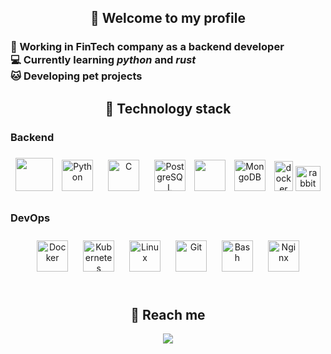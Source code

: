 <h2 align="center">🌌 Welcome to my profile</h2>
<h3 >
💼 Working in FinTech company as a backend developer<br> 
💻 Currently learning <i>python</i> and <i>rust</i><br>
🐱 Developing pet projects
</h3>

<h2 align="center"> 👾 Technology stack</h2>

### Backend  
<div align="center"> 
<img src="https://go.dev/blog/go-brand/Go-Logo/PNG/Go-Logo_Blue.png" width="60" height="53" /> 
<img style="margin: 10px" src="https://profilinator.rishav.dev/skills-assets/python-original.svg" alt="Python" height="50" /> 
<img style="margin: 10px" src="https://profilinator.rishav.dev/skills-assets/c-original.svg" alt="C" height="50" />  
<img style="margin: 10px" src="https://profilinator.rishav.dev/skills-assets/postgresql-original-wordmark.svg" alt="PostgreSQL" height="50" />  
 <img src="https://img.icons8.com/color/100/null/redis" width="50" height="50"/>
<img style="margin: 10px" src="https://profilinator.rishav.dev/skills-assets/mongodb-original-wordmark.svg" alt="MongoDB" height="50" /> 
<img src="https://i.ibb.co/YfdKQYn/apache-kafka-640x1024.png" alt="docker" width="30" height="48"/>
<img src="https://i.ibb.co/bRSMYdF/rabbitmq-logo-png-transparent.png" alt="rabbitmq-logo-png-transparent" width=40 height=40>

 



</div>

</td><td valign="top" width="33%">



### DevOps  
<div align="center">  
<img style="margin: 10px" src="https://profilinator.rishav.dev/skills-assets/docker-original-wordmark.svg" alt="Docker" height="50" />  
<img style="margin: 10px" src="https://profilinator.rishav.dev/skills-assets/kubernetes-icon.svg" alt="Kubernetes" height="50" />  
<img style="margin: 10px" src="https://profilinator.rishav.dev/skills-assets/linux-original.svg" alt="Linux" height="50" />  
<img style="margin: 10px" src="https://profilinator.rishav.dev/skills-assets/git-scm-icon.svg" alt="Git" height="50" />  
<img style="margin: 10px" src="https://profilinator.rishav.dev/skills-assets/gnu_bash-icon.svg" alt="Bash" height="50" />  
<img style="margin: 10px" src="https://profilinator.rishav.dev/skills-assets/nginx-original.svg" alt="Nginx" height="50" />  
</div>

</td></tr></table>  

<br/>  


<h2 align="center">💬 Reach me</h2>
<div align="center">
 <a href="https://t.me/nemo2718" alt="Telegram">
    <img src="https://img.shields.io/badge/tg-@Artem_Kain-white/?style=for-the-badge&logo=Telegram&color=0088cc"/></a>
</div>
  

<!--
**artemxgod/artemxgod** is a ✨ _special_ ✨ repository because its `README.md` (this file) appears on your GitHub profile.
-->
